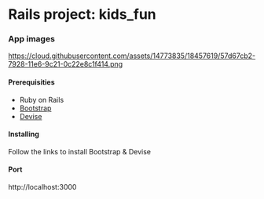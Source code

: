 # Rails project: kids_fun

### App images
https://cloud.githubusercontent.com/assets/14773835/18457619/57d67cb2-7928-11e6-9c21-0c22e8c1f414.png

#### Prerequisities

* Ruby on Rails
* [Bootstrap](http://getbootstrap.com)
* [Devise](https://github.com/plataformatec/devise)

#### Installing

Follow the links to install Bootstrap & Devise

#### Port

http://localhost:3000
